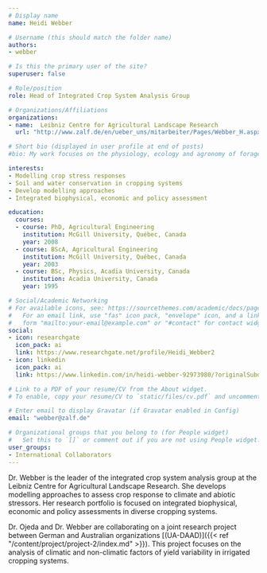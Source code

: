 ```yaml
---
# Display name
name: Heidi Webber

# Username (this should match the folder name)
authors:
- webber

# Is this the primary user of the site?
superuser: false

# Role/position
role: Head of Integrated Crop System Analysis Group

# Organizations/Affiliations
organizations:
- name:  Leibniz Centre for Agricultural Landscape Research
  url: "http://www.zalf.de/en/ueber_uns/mitarbeiter/Pages/Webber_H.aspx"

# Short bio (displayed in user profile at end of posts)
#bio: My work focuses on the physiology, ecology and agronomy of forage plants.

interests:
- Modelling crop stress responses
- Soil and water conservation in cropping systems
- Develop modelling approaches
- Integrated biophysical, economic and policy assessment

education:
  courses:
  - course: PhD, Agricultural Engineering
    institution: McGill University, Québec, Canada
    year: 2008
  - course: BScA, Agricultural Engineering
    institution: McGill University, Québec, Canada
    year: 2003
  - course: BSc, Physics, Acadia University, Canada
    institution: Acadia University, Canada
    year: 1995

# Social/Academic Networking
# For available icons, see: https://sourcethemes.com/academic/docs/page-builder/#icons
#   For an email link, use "fas" icon pack, "envelope" icon, and a link in the
#   form "mailto:your-email@example.com" or "#contact" for contact widget.
social:
- icon: researchgate
  icon_pack: ai
  link: https://www.researchgate.net/profile/Heidi_Webber2
- icon: linkedin
  icon_pack: ai
  link: https://www.linkedin.com/in/heidi-webber-92973980/?originalSubdomain=de

# Link to a PDF of your resume/CV from the About widget.
# To enable, copy your resume/CV to `static/files/cv.pdf` and uncomment the lines below.

# Enter email to display Gravatar (if Gravatar enabled in Config)
email: "webber@zalf.de"

# Organizational groups that you belong to (for People widget)
#   Set this to `[]` or comment out if you are not using People widget.
user_groups:
- International Collaborators
---
```


Dr. Webber is the leader of the integrated crop system analysis group at the Leibniz Centre for Agricultural Landscape Research. She develops modelling approaches to assess crop response to climate and abiotic stressors. Her research portfolio is focused on integrated biophysical, economic and policy assessments in diverse cropping systems.

Dr. Ojeda and Dr. Webber are collaborating on a joint research project between German and Australian organizations [(UA-DAAD)]({{< ref "/content/project/project-2/index.md" >}}). This project focuses on the analysis of climatic and non-climatic factors of yield variability in irrigated cropping systems.
